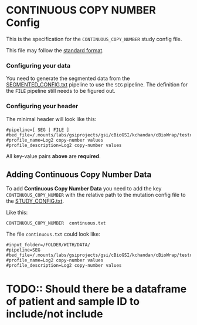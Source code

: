 # CONTINUOUS COPY NUMBER Config
This is the specification for the `CONTINUOUS_COPY_NUMBER` study config file.

This file may follow the [standard format](STUDY_CONFIG.md).

### Configuring your data

You need to generate the segmented data from the [SEGMENTED_CONFIG.txt](SEGMENTED_CONFIG.md) pipeline to use the `SEG` pipeline. The definition for the `FILE` pipeline still needs to be figured out.

### Configuring your header

The minimal header will look like this:
```
#pipeline=[ SEG | FILE ]
#bed_file=/.mounts/labs/gsiprojects/gsi/cBioGSI/kchandan/cBioWrap/testdata/ncbi_genes_hg19_canonical.bed
#profile_name=Log2 copy-number values
#profile_description=Log2 copy-number values
```
All key-value pairs **above** are **required**.

## Adding Continuous Copy Number Data

To add **Continuous Copy Number Data** you need to add the key `CONTINUOUS_COPY_NUMBER` with the relative path to the mutation config file to the [STUDY_CONFIG.txt](STUDY_CONFIG.md). 

Like this:

```
CONTINUOUS_COPY_NUMBER	continuous.txt
```
The file `continuous.txt` could look like:

```
#input_folder=/FOLDER/WITH/DATA/
#pipeline=SEG
#bed_file=/.mounts/labs/gsiprojects/gsi/cBioGSI/kchandan/cBioWrap/testdata/ncbi_genes_hg19_canonical.bed
#profile_name=Log2 copy-number values
#profile_description=Log2 copy-number values
```

# TODO:: Should there be a dataframe of patient and sample ID to include/not include